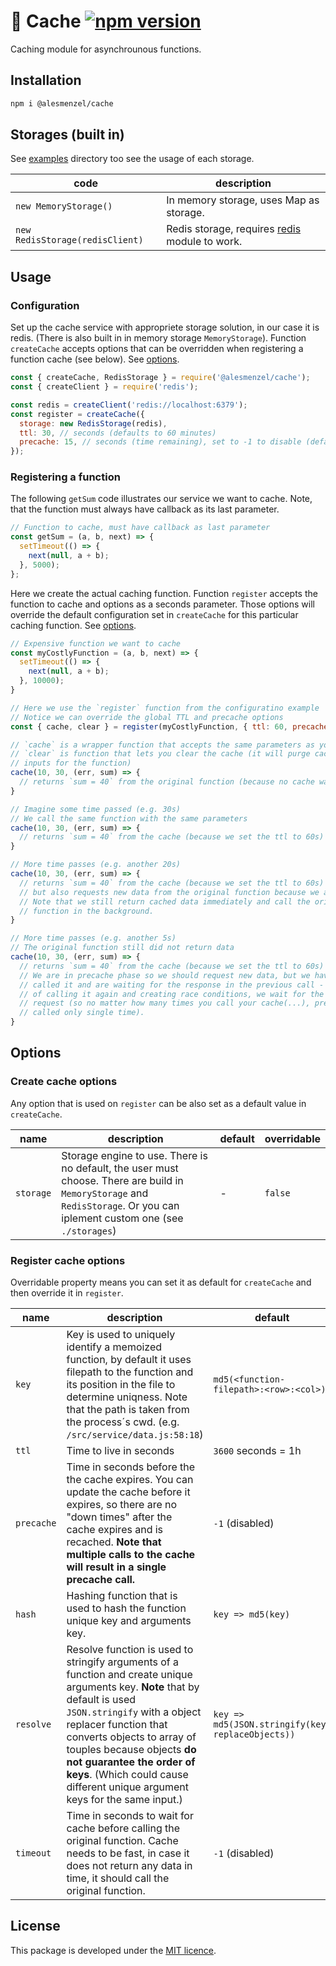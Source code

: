 # 🎲 Cache [![npm version](https://badge.fury.io/js/%40alesmenzel%2Fcache.svg)](https://badge.fury.io/js/%40alesmenzel%2Fcache)

Caching module for asynchrounous functions.

## Installation

```bash
npm i @alesmenzel/cache
```

## Storages (built in)

See [examples](./examples) directory too see the usage of each storage.

| code                            | description                                                                          |
| ------------------------------- | ------------------------------------------------------------------------------------ |
| `new MemoryStorage()`           | In memory storage, uses Map as storage.                                              |
| `new RedisStorage(redisClient)` | Redis storage, requires [redis](https://www.npmjs.com/package/redis) module to work. |

## Usage

### Configuration

Set up the cache service with appropriete storage solution, in our case it is redis. (There is also built in in memory storage `MemoryStorage`). Function `createCache` accepts options that can be overridden when registering a function cache (see below). See [options](#options).

```js
const { createCache, RedisStorage } = require('@alesmenzel/cache');
const { createClient } = require('redis');

const redis = createClient('redis://localhost:6379');
const register = createCache({
  storage: new RedisStorage(redis),
  ttl: 30, // seconds (defaults to 60 minutes)
  precache: 15, // seconds (time remaining), set to -1 to disable (defaults to -1)
});
```

### Registering a function

The following `getSum` code illustrates our service we want to cache. Note, that the function must
always have callback as its last parameter.

```js
// Function to cache, must have callback as last parameter
const getSum = (a, b, next) => {
  setTimeout(() => {
    next(null, a + b);
  }, 5000);
};
```

Here we create the actual caching function. Function `register` accepts the function to cache and options as a seconds parameter. Those options will override the default configuration set in `createCache` for this particular caching function. See [options](#options).

```js
// Expensive function we want to cache
const myCostlyFunction = (a, b, next) => {
  setTimeout(() => {
    next(null, a + b);
  }, 10000);
}

// Here we use the `register` function from the configuratino example
// Notice we can override the global TTL and precache options
const { cache, clear } = register(myCostlyFunction, { ttl: 60, precache: 45 });

// `cache` is a wrapper function that accepts the same parameters as your original function
// `clear` is function that lets you clear the cache (it will purge cache for all
// inputs for the function)
cache(10, 30, (err, sum) => {
  // returns `sum = 40` from the original function (because no cache was found)
}

// Imagine some time passed (e.g. 30s)
// We call the same function with the same parameters
cache(10, 30, (err, sum) => {
  // returns `sum = 40` from the cache (because we set the ttl to 60s)
}

// More time passes (e.g. another 20s)
cache(10, 30, (err, sum) => {
  // returns `sum = 40` from the cache (because we set the ttl to 60s)
  // but also requests new data from the original function because we are in precache phase
  // Note that we still return cached data immediately and call the original
  // function in the background.
}

// More time passes (e.g. another 5s)
// The original function still did not return data
cache(10, 30, (err, sum) => {
  // returns `sum = 40` from the cache (because we set the ttl to 60s)
  // We are in precache phase so we should request new data, but we have already
  // called it and are waiting for the response in the previous call - so instead
  // of calling it again and creating race conditions, we wait for the original
  // request (so no matter how many times you call your cache(...), precache is
  // called only single time).
}
```

## Options

### Create cache options

Any option that is used on `register` can be also set as a default value in `createCache`.

| name      | description                                                                                                                                                                | default | overridable |
| --------- | -------------------------------------------------------------------------------------------------------------------------------------------------------------------------- | ------- | ----------- |
| `storage` | Storage engine to use. There is no default, the user must choose. There are build in `MemoryStorage` and `RedisStorage`. Or you can iplement custom one (see `./storages`) | -       | `false`     |

### Register cache options

Overridable property means you can set it as default for `createCache` and then override it in `register`.

| name       | description                                                                                                                                                                                                                                                                                                                                               | default                                           | overridable |
| ---------- | --------------------------------------------------------------------------------------------------------------------------------------------------------------------------------------------------------------------------------------------------------------------------------------------------------------------------------------------------------- | ------------------------------------------------- | ----------- |
| `key`      | Key is used to uniquely identify a memoized function, by default it uses filepath to the function and its position in the file to determine uniqness. Note that the path is taken from the process´s cwd. (e.g. `/src/service/data.js:58:18`)                                                                                                             | `md5(<function-filepath>:<row>:<col>)`            | `true`      |
| `ttl`      | Time to live in seconds                                                                                                                                                                                                                                                                                                                                   | `3600` seconds = 1h                               | `true`      |
| `precache` | Time in seconds before the the cache expires. You can update the cache before it expires, so there are no "down times" after the cache expires and is recached. **Note that multiple calls to the cache will result in a single precache call.**                                                                                                          | `-1` (disabled)                                   | `true`      |
| `hash`     | Hashing function that is used to hash the function unique key and arguments key.                                                                                                                                                                                                                                                                          | `key => md5(key)`                                 | `true`      |
| `resolve`  | Resolve function is used to stringify arguments of a function and create unique arguments key. **Note** that by default is used `JSON.stringify` with a object replacer function that converts objects to array of touples because objects **do not guarantee the order of keys**. (Which could cause different unique argument keys for the same input.) | `key => md5(JSON.stringify(key, replaceObjects))` | `true`      |
| `timeout`  | Time in seconds to wait for cache before calling the original function. Cache needs to be fast, in case it does not return any data in time, it should call the original function.                                                                                                                                                                        | `-1` (disabled)                                   | `true`      |

## License

This package is developed under the [MIT licence]('./LICENCE').

